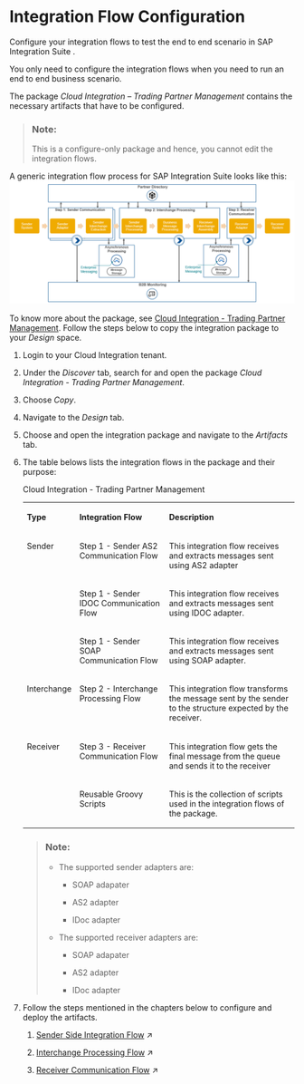 <!-- loio0ff62294f42a40938384de45ac6ea566 -->

# Integration Flow Configuration

Configure your integration flows to test the end to end scenario in SAP Integration Suite .

You only need to configure the integration flows when you need to run an end to end business scenario.

The package *Cloud Integration – Trading Partner Management* contains the necessary artifacts that have to be configured.

> ### Note:  
> This is a configure-only package and hence, you cannot edit the integration flows.

A generic integration flow process for SAP Integration Suite looks like this: ![](images/TPM-_Generic_Integration_Flow_Process_5300302.png) 

To know more about the package, see [Cloud Integration - Trading Partner Management](https://api.sap.com/package/CloudIntegrationTradingPartnerManagement/integrationflow). Follow the steps below to copy the integration package to your *Design* space.

1.  Login to your Cloud Integration tenant.

2.  Under the *Discover* tab, search for and open the package *Cloud Integration - Trading Partner Management*.
3.  Choose *Copy*.
4.  Navigate to the *Design* tab.
5.  Choose and open the integration package and navigate to the *Artifacts* tab.
6.  The table belows lists the integration flows in the package and their purpose:

    <a name="loio0ff62294f42a40938384de45ac6ea566__table_hhr_ycx_lrb"/>Cloud Integration - Trading Partner Management


    <table>
    <tr>
    <th valign="top">

    Type


    
    </th>
    <th valign="top">

    Integration Flow


    
    </th>
    <th valign="top">

    Description


    
    </th>
    </tr>
    <tr>
    <td valign="top" rowspan="3">

    Sender


    
    </td>
    <td valign="top">

    Step 1 - Sender AS2 Communication Flow


    
    </td>
    <td valign="top">

    This integration flow receives and extracts messages sent using AS2 adapter


    
    </td>
    </tr>
    <tr>
    <td valign="top">

    Step 1 - Sender IDOC Communication Flow


    
    </td>
    <td valign="top">

    This integration flow receives and extracts messages sent using IDOC adapter.


    
    </td>
    </tr>
    <tr>
    <td valign="top">

    Step 1 - Sender SOAP Communication Flow


    
    </td>
    <td valign="top">

    This integration flow receives and extracts messages sent using SOAP adapter.


    
    </td>
    </tr>
    <tr>
    <td valign="top">

    Interchange


    
    </td>
    <td valign="top">

    Step 2 - Interchange Processing Flow


    
    </td>
    <td valign="top">

    This integration flow transforms the message sent by the sender to the structure expected by the receiver.


    
    </td>
    </tr>
    <tr>
    <td valign="top">

    Receiver


    
    </td>
    <td valign="top">

    Step 3 - Receiver Communication Flow


    
    </td>
    <td valign="top">

    This integration flow gets the final message from the queue and sends it to the receiver


    
    </td>
    </tr>
    <tr>
    <td valign="top">

     


    
    </td>
    <td valign="top">

    Reusable Groovy Scripts


    
    </td>
    <td valign="top">

    This is the collection of scripts used in the integration flows of the package.


    
    </td>
    </tr>
    </table>
    
    > ### Note:  
    > -   The supported sender adapters are:
    > 
    >     -   SOAP adapater
    > 
    >     -   AS2 adapter
    >     -   IDoc adapter
    > 
    > -   The supported receiver adapters are:
    > 
    >     -   SOAP adapater
    > 
    >     -   AS2 adapter
    >     -   IDoc adapter

7.  Follow the steps mentioned in the chapters below to configure and deploy the artifacts.

    1.  [Sender Side Integration Flow](https://help.sap.com/viewer/9e51bec2356e4664b6d5fd1a336a9e12/IAT/en-US/98380f4122a24b8ab56304660a463885.html "The integration flows receive and extract messages sent using the AS2, AS2 MDN, IDoc and SOAP adapter.") :arrow_upper_right:

    2.  [Interchange Processing Flow](https://help.sap.com/viewer/9e51bec2356e4664b6d5fd1a336a9e12/IAT/en-US/7d3bce9478974229af1abf9121fe47e6.html "This integration flow transforms the message sent by the sending partner to the structure expected by the receiving partner.") :arrow_upper_right:
    3.  [Receiver Communication Flow](https://help.sap.com/viewer/9e51bec2356e4664b6d5fd1a336a9e12/IAT/en-US/cd233d11900b45248c062e8b57f1991f.html "This integration flow gets the final message from the queue and sends it to the receiver.") :arrow_upper_right:


